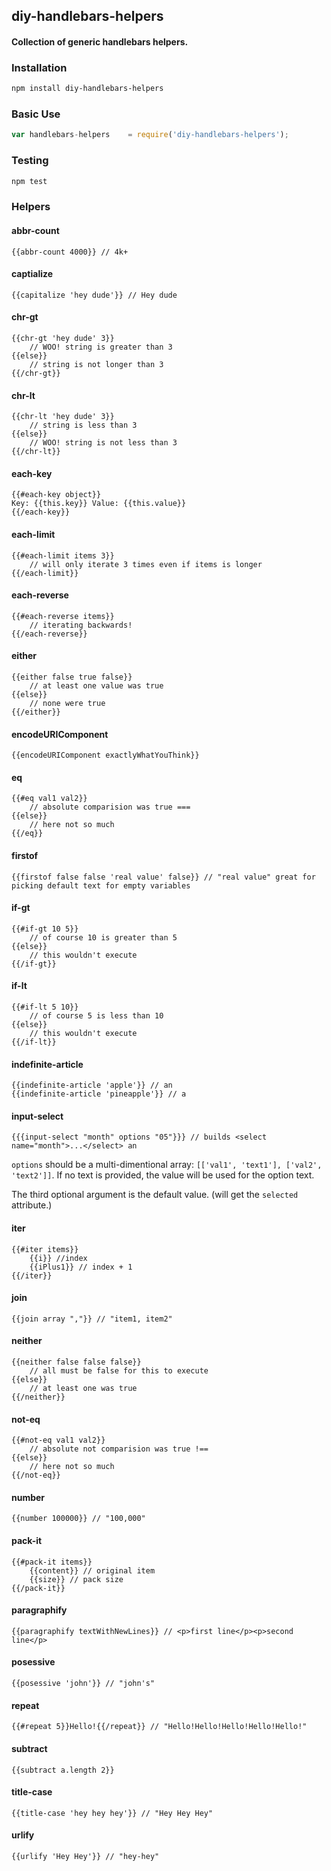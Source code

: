 ## diy-handlebars-helpers
#### Collection of generic handlebars helpers.

### Installation
```bash
npm install diy-handlebars-helpers
```

### Basic Use
```javascript
var handlebars-helpers    = require('diy-handlebars-helpers');
```

### Testing
```bash
npm test
```

### Helpers

#### abbr-count
```
{{abbr-count 4000}} // 4k+
```

#### captialize
```
{{capitalize 'hey dude'}} // Hey dude
```

#### chr-gt
```
{{chr-gt 'hey dude' 3}}
    // WOO! string is greater than 3
{{else}}
    // string is not longer than 3
{{/chr-gt}}
```

#### chr-lt
```
{{chr-lt 'hey dude' 3}}
    // string is less than 3
{{else}}
    // WOO! string is not less than 3
{{/chr-lt}}
```

#### each-key
```
{{#each-key object}}
Key: {{this.key}} Value: {{this.value}}
{{/each-key}}
```

#### each-limit
```
{{#each-limit items 3}}
    // will only iterate 3 times even if items is longer
{{/each-limit}}
```

#### each-reverse
```
{{#each-reverse items}}
    // iterating backwards!
{{/each-reverse}}
```

#### either
```
{{either false true false}}
    // at least one value was true
{{else}}
    // none were true
{{/either}}
```

#### encodeURIComponent
```
{{encodeURIComponent exactlyWhatYouThink}}
```

#### eq
```
{{#eq val1 val2}}
    // absolute comparision was true ===
{{else}}
    // here not so much
{{/eq}}
```

#### firstof
```
{{firstof false false 'real value' false}} // "real value" great for picking default text for empty variables
```

#### if-gt
```
{{#if-gt 10 5}}
    // of course 10 is greater than 5
{{else}}
    // this wouldn't execute
{{/if-gt}}
```

#### if-lt
```
{{#if-lt 5 10}}
    // of course 5 is less than 10
{{else}}
    // this wouldn't execute
{{/if-lt}}
```

#### indefinite-article
```
{{indefinite-article 'apple'}} // an
{{indefinite-article 'pineapple'}} // a
```

#### input-select
```
{{{input-select "month" options "05"}}} // builds <select name="month">...</select> an
```

`options` should be a multi-dimentional array: `[['val1', 'text1'], ['val2', 'text2']]`. If no 
text is provided, the value will be used for the option text.

The third optional argument is the default value. (will get the `selected` attribute.)

#### iter
```
{{#iter items}}
    {{i}} //index
    {{iPlus1}} // index + 1
{{/iter}}
```

#### join
```
{{join array ","}} // "item1, item2"
```

#### neither
```
{{neither false false false}}
    // all must be false for this to execute
{{else}}
    // at least one was true
{{/neither}}
```

#### not-eq
```
{{#not-eq val1 val2}}
    // absolute not comparision was true !==
{{else}}
    // here not so much
{{/not-eq}}
```

#### number
```
{{number 100000}} // "100,000"
```

#### pack-it
```
{{#pack-it items}}
    {{content}} // original item
    {{size}} // pack size
{{/pack-it}}
```

#### paragraphify
```
{{paragraphify textWithNewLines}} // <p>first line</p><p>second line</p>
```

#### posessive
```
{{posessive 'john'}} // "john's"
```

#### repeat
```
{{#repeat 5}}Hello!{{/repeat}} // "Hello!Hello!Hello!Hello!Hello!"
```

#### subtract
```
{{subtract a.length 2}}
```

#### title-case
```
{{title-case 'hey hey hey'}} // "Hey Hey Hey"
```

#### urlify
```
{{urlify 'Hey Hey'}} // "hey-hey"
```
